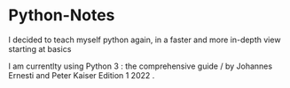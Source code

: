 # Python-Notes
I decided to teach myself python again, in a faster and more in-depth view starting at basics

I am currentlty using Python 3 : the comprehensive guide / by Johannes Ernesti and Peter Kaiser Edition 1 2022
.
